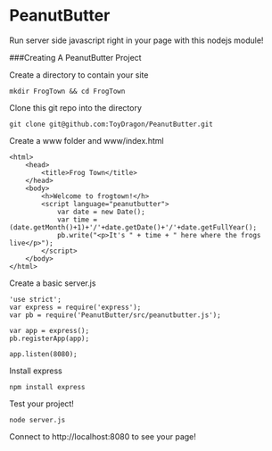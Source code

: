 PeanutButter
============

Run server side javascript right in your page with this nodejs module!

###Creating A PeanutButter Project

Create a directory to contain your site

    mkdir FrogTown && cd FrogTown

Clone this git repo into the directory

    git clone git@github.com:ToyDragon/PeanutButter.git

Create a www folder and www/index.html

    <html>
        <head>
            <title>Frog Town</title>
        </head>
        <body>
            <h>Welcome to frogtown!</h>
            <script language="peanutbutter">
                var date = new Date();
                var time = (date.getMonth()+1)+'/'+date.getDate()+'/'+date.getFullYear();
                pb.write("<p>It's " + time + " here where the frogs live</p>");
            </script>
        </body>
    </html>


Create a basic server.js

    'use strict';
    var express = require('express');
    var pb = require('PeanutButter/src/peanutbutter.js');
    
    var app = express();
    pb.registerApp(app);
    
    app.listen(8080);

Install express

    npm install express

Test your project!

    node server.js

Connect to http://localhost:8080 to see your page!
